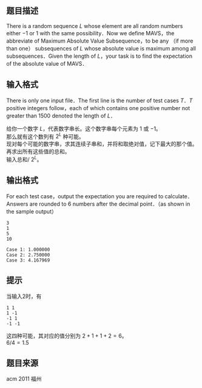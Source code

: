 ## 题目描述

There is a random sequence $L$ whose element are all random numbers either $-1$ or $1$ with the same possibility．Now we define MAVS，the abbreviate of Maximum Absolute Value Subsequence，to be any （if more than one） subsequences of $L$ whose absolute value is maximum among all subsequences．Given the length of $L$，your task is to find the expectation of the absolute value of MAVS．

## 输入格式

There is only one input file．The first line is the number of test cases $T$．$T$ positive integers follow，each of which contains one positive number not greater than $1500$ denoted the length of $L$．

给你一个数字 $L$，代表数字串长。这个数字串每个元素为 $1$ 或 $-1$。  
那么就有这个数列有 $2^L$ 种可能。  
现对每个可能的数字串，求其连续子串和，并将和取绝对值，记下最大的那个值。  
再求出所有这些值的总和。  
输入总和/ $2^L$。  

## 输出格式

For each test case，output the expectation you are required to calculate．Answers are rounded to $6$ numbers after the decimal point．（as shown in the sample output）

```input1
3
1
5
10
```

```output1
Case 1: 1.000000
Case 2: 2.750000
Case 3: 4.167969
```

## 提示

当输入2时，有  
```
1 1
1 -1
-1 1
-1 -1
```  
这四种可能，其对应的值分别为 $2+1+1+2=6$。  
$6/4=1.5$

## 题目来源

acm 2011 福州


